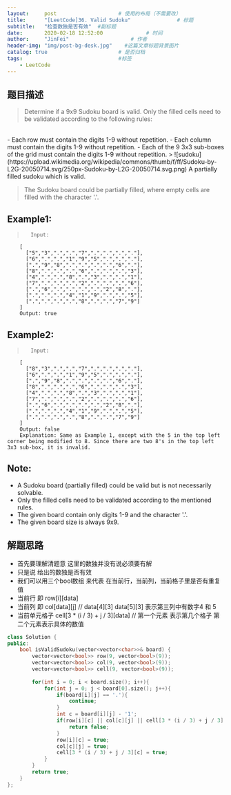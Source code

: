 ```yaml
---
layout:     post                    # 使用的布局（不需要改） 
title:      "[LeetCode]36. Valid Sudoku"               # 标题  
subtitle:   "检查数独是否有效"  #副标题 
date:       2020-02-18 12:52:00              # 时间 
author:     "JinFei"                    # 作者 
header-img: "img/post-bg-desk.jpg"    #这篇文章标题背景图片 
catalog: true                       # 是否归档 
tags:                               #标签     
    - LeetCode 
---
```


## 题目描述
> Determine if a 9x9 Sudoku board is valid. Only the filled cells need to be validated according to the following rules:
<br>
- Each row must contain the digits 1-9 without repetition.
- Each column must contain the digits 1-9 without repetition.
- Each of the 9 3x3 sub-boxes of the grid must contain the digits 1-9 without repetition.
> ![sudoku](https://upload.wikimedia.org/wikipedia/commons/thumb/f/ff/Sudoku-by-L2G-20050714.svg/250px-Sudoku-by-L2G-20050714.svg.png)
A partially filled sudoku which is valid.

> The Sudoku board could be partially filled, where empty cells are filled with the character '.'.
## Example1:
 
>       Input:
        [
          ["5","3",".",".","7",".",".",".","."],
          ["6",".",".","1","9","5",".",".","."],
          [".","9","8",".",".",".",".","6","."],
          ["8",".",".",".","6",".",".",".","3"],
          ["4",".",".","8",".","3",".",".","1"],
          ["7",".",".",".","2",".",".",".","6"],
          [".","6",".",".",".",".","2","8","."],
          [".",".",".","4","1","9",".",".","5"],
          [".",".",".",".","8",".",".","7","9"]
        ]
        Output: true

## Example2:
 
>       Input:
        [
          ["8","3",".",".","7",".",".",".","."],
          ["6",".",".","1","9","5",".",".","."],
          [".","9","8",".",".",".",".","6","."],
          ["8",".",".",".","6",".",".",".","3"],
          ["4",".",".","8",".","3",".",".","1"],
          ["7",".",".",".","2",".",".",".","6"],
          [".","6",".",".",".",".","2","8","."],
          [".",".",".","4","1","9",".",".","5"],
          [".",".",".",".","8",".",".","7","9"]
        ]
        Output: false
        Explanation: Same as Example 1, except with the 5 in the top left corner being modified to 8. Since there are two 8's in the top left 3x3 sub-box, it is invalid.

## Note:
- A Sudoku board (partially filled) could be valid but is not necessarily solvable.
- Only the filled cells need to be validated according to the mentioned rules.
- The given board contain only digits 1-9 and the character '.'.
- The given board size is always 9x9.
  
## 解题思路
- 首先要理解清题意 这里的数独并没有说必须要有解
- 只是说 给出的数独是否有效
- 我们可以用三个bool数组 来代表 在当前行，当前列，当前格子里是否有重复值
- 当前行 即 row[i][data]
- 当前列 即 col[data][j]    // data[4][3] data[5][3] 表示第三列中有数字4 和 5
- 当前单元格子 cell[3 * (i / 3) + j / 3][data] // 第一个元素 表示第几个格子 第二个元素表示具体的数值
  
```C++
class Solution {
public:
    bool isValidSudoku(vector<vector<char>>& board) {
        vector<vector<bool>> row(9, vector<bool>(9));
        vector<vector<bool>> col(9, vector<bool>(9));
        vector<vector<bool>> cell(9, vector<bool>(9));
        
        for(int i = 0; i < board.size(); i++){
            for(int j = 0; j < board[0].size(); j++){
                if(board[i][j] == '.'){
                    continue;
                }
                int c = board[i][j] - '1';
                if(row[i][c] || col[c][j] || cell[3 * (i / 3) + j / 3][c]){
                    return false;
                }
                row[i][c] = true;
                col[c][j] = true;
                cell[3 * (i / 3) + j / 3][c] = true;
            }
        }
        return true;
    }
};
```
